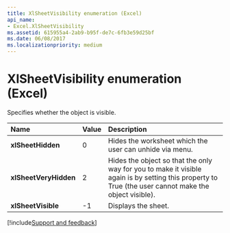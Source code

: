 ```yaml
---
title: XlSheetVisibility enumeration (Excel)
api_name:
- Excel.XlSheetVisibility
ms.assetid: 615955a4-2ab9-b95f-de7c-6fb3e59d25bf
ms.date: 06/08/2017
ms.localizationpriority: medium
---
```



# XlSheetVisibility enumeration (Excel)

Specifies whether the object is visible.



|Name|Value|Description|
|:-----|:-----|:-----|
| **xlSheetHidden**|0|Hides the worksheet which the user can unhide via menu.|
| **xlSheetVeryHidden**|2|Hides the object so that the only way for you to make it visible again is by setting this property to True (the user cannot make the object visible).|
| **xlSheetVisible**|-1|Displays the sheet.|

[!include[Support and feedback](~/includes/feedback-boilerplate.md)]
